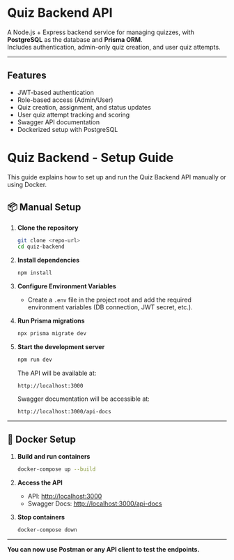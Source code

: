 # Quiz Backend API

A Node.js + Express backend service for managing quizzes, with **PostgreSQL** as the database and **Prisma ORM**.  
Includes authentication, admin-only quiz creation, and user quiz attempts.  

---

## Features
- JWT-based authentication
- Role-based access (Admin/User)
- Quiz creation, assignment, and status updates
- User quiz attempt tracking and scoring
- Swagger API documentation
- Dockerized setup with PostgreSQL

# Quiz Backend - Setup Guide

This guide explains how to set up and run the Quiz Backend API manually or using Docker.

## 📦 Manual Setup

1. **Clone the repository**
   ```bash
   git clone <repo-url>
   cd quiz-backend
   ```

2. **Install dependencies**
   ```bash
   npm install
   ```

3. **Configure Environment Variables**
   - Create a `.env` file in the project root and add the required environment variables (DB connection, JWT secret, etc.).

4. **Run Prisma migrations**
   ```bash
   npx prisma migrate dev
   ```

5. **Start the development server**
   ```bash
   npm run dev
   ```
   The API will be available at:
   ```
   http://localhost:3000
   ```
   Swagger documentation will be accessible at:
   ```
   http://localhost:3000/api-docs
   ```

---

## 🐳 Docker Setup

1. **Build and run containers**
   ```bash
   docker-compose up --build
   ```

2. **Access the API**
   - API: [http://localhost:3000](http://localhost:3000)
   - Swagger Docs: [http://localhost:3000/api-docs](http://localhost:3000/api-docs)

3. **Stop containers**
   ```bash
   docker-compose down
   ```

---

**You can now use Postman or any API client to test the endpoints.**

